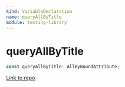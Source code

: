 ```yaml
---
kind: VariableDeclaration
name: queryAllByTitle
module: testing-library
---
```


# queryAllByTitle

```ts
const queryAllByTitle: AllByBoundAttribute;
```

[Link to repo](https://github.com/testing-library/angular-testing-library/blob/master/node_modules/@testing-library/dom/types/queries.d.ts#L119-L119)
